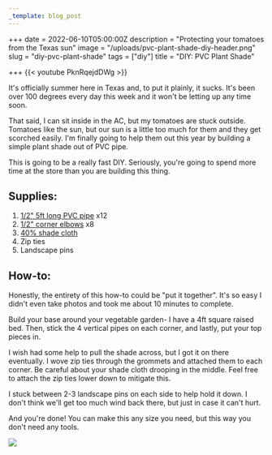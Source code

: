 ```yaml
---
_template: blog_post
---
```


+++
date = 2022-06-10T05:00:00Z
description = "Protecting your tomatoes from the Texas sun"
image = "/uploads/pvc-plant-shade-diy-header.png"
slug = "diy-pvc-plant-shade"
tags = ["diy"]
title = "DIY: PVC Plant Shade"

+++
{{< youtube PknRqejdDWg >}}

It's officially summer here in Texas and, to put it plainly, it sucks. It's been over 100 degrees every day this week and it won't be letting up any time soon.

That said, I can sit inside in the AC, but my tomatoes are stuck outside. Tomatoes like the sun, but our sun is a little too much for them and they get scorched easily. I'm finally going to help them out this year by building a simple plant shade out of PVC pipe.

This is going to be a really fast DIY. Seriously, you're going to spend more time at the store than you are building this thing.

## Supplies:

1. [1/2" 5ft long PVC pipe](https://www.lowes.com/pd/Charlotte-Pipe-1-2-in-dia-x-5-ft-L-600-PSI-PVC-Pipe/3133081) x12
2. [1/2" corner elbows](https://www.lowes.com/pd/LASCO-1-2-in-x-1-2-in-x-1-2-in-x-1-2-in-dia-Side-Outlet-Elbow-PVC-Fitting/3344666) x8
3. [40% shade cloth](https://www.amazon.com/dp/B08QZG9YCR?psc=1&ref=ppx_yo2ov_dt_b_product_details)
4. Zip ties
5. Landscape pins

## How-to:

Honestly, the entirety of this how-to could be "put it together". It's so easy I didn't even take photos and took me about 10 minutes to complete.

Build your base around your vegetable garden- I have a 4ft square raised bed. Then, stick the 4 vertical pipes on each corner, and lastly, put your top pieces in.

I wish had some help to pull the shade across, but I got it on there eventually. I wove zip ties through the grommets and attached them to each corner. Be careful about your shade cloth drooping in the middle. Feel free to attach the zip ties lower down to mitigate this.

I stuck between 2-3 landscape pins on each side to help hold it down. I don't think we'll get too much wind back there, but just in case it can't hurt.

And you're done! You can make this any size you need, but this way you don't need any tools.

![](/uploads/pxl_20220610_192858351-mp.jpg)
